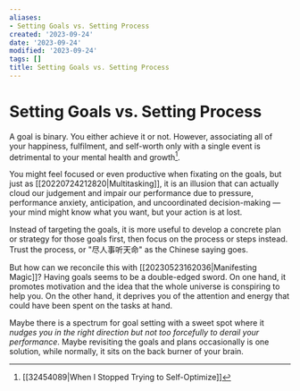 ```yaml
---
aliases:
- Setting Goals vs. Setting Process
created: '2023-09-24'
date: '2023-09-24'
modified: '2023-09-24'
tags: []
title: Setting Goals vs. Setting Process
---
```


# Setting Goals vs. Setting Process

A goal is binary. You either achieve it or not. However, associating all of your happiness, fulfilment, and self-worth only with a single event is detrimental to your mental health and growth[^1].

You might feel focused or even productive when fixating on the goals, but just as [[20220724212820|Multitasking]], it is an illusion that can actually cloud our judgement and impair our performance due to pressure, performance anxiety, anticipation, and uncoordinated decision-making — your mind might know what you want, but your action is at lost.

Instead of targeting the goals, it is more useful to develop a concrete plan or strategy for those goals first, then focus on the process or steps instead. Trust the process, or "尽人事听天命" as the Chinese saying goes.

But how can we reconcile this with [[20230523162036|Manifesting Magic]]? Having goals seems to be a double-edged sword. On one hand, it promotes motivation and the idea that the whole universe is conspiring to help you. On the other hand, it deprives you of the attention and energy that could have been spent on the tasks at hand. 

Maybe there is a spectrum for goal setting with a sweet spot where it *nudges you in the right direction but not too forcefully to derail your performance*. Maybe revisiting the goals and plans occasionally is one solution, while normally, it sits on the back burner of your brain.

[^1]: [[32454089|When I Stopped Trying to Self-Optimize]]